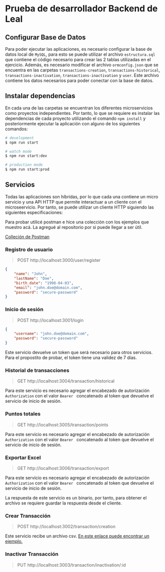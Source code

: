 # Prueba de desarrollador Backend de Leal

## Configurar Base de Datos

Para poder ejecutar las aplicaciones, es necesario configurar la base de datos local de `MySQL`, para esto se puede utilizar el archivo `estructura.sql` que contiene el código necesario para crear las 2 tablas utilizadas en el ejercicio. Además, es necesario modificar el archivo `ormconfig.json` que se encuentra en las carpetas `transactions-creation`, `transactions-historical`, `transactions-inactivation`, `transactions-inactivation` y `user`. Este archivo contiene los datos necesarios para poder conectar con la base de datos.

## Instalar dependencias

En cada una de las carpetas se encuentran los diferentes microservicios como proyectos independientes. Por tanto, lo que se requiere es instalar las dependencias de cada proyecto utilizando el comando `npm install` y posteriormente ejecutar la aplicación con alguno de los siguientes comandos:

```bash
# development
$ npm run start

# watch mode
$ npm run start:dev

# production mode
$ npm run start:prod
```

## Servicios

Todas las aplicaciones son híbridas, por lo que cada una contiene un micro servicio y una API HTTP que permite interactuar a un cliente con el microseervicio. Por tanto, se puede utilizar un cliente HTTP siguiendo las siguientes especificaciones:

Para probar utilicé postman e hice una colección con los ejemplos que muestro acá. La agregué al repositorio por si puede llegar a ser útil.

[Colleción de Postman](https://raw.githubusercontent.com/matrujillo10/prueba-leal/master/LealPrueba.postman_collection.json)

### Registro de usuario

> POST http://localhost:3000/user/register

```json
{
	"name": "John",
	"lastName": "Doe",
	"birth_date": "1998-04-03",
	"email": "john.doe@domain.com",
	"password": "secure-password"
}
```

### Inicio de sesión

> POST http://localhost:3001/login

```json
{
	"username": "john.doe@domain.com",
	"password": "secure-password"
}
```

Este servicio devuelve un token que será necesario para otros servicios. Para el propostito de probar, el token tiene una validez de 7 días.

### Historial de transacciones

> GET http://localhost:3004/transaction/historical

Para este servicio es necesario agregar el encabezado de autorización `Authorization` con el valor `Bearer ` concatenado al token que devuelve el servicio de inicio de sesión.


### Puntos totales

> GET http://localhost:3005/transaction/points

Para este servicio es necesario agregar el encabezado de autorización `Authorization` con el valor `Bearer ` concatenado al token que devuelve el servicio de inicio de sesión.

### Exportar Excel

> GET http://localhost:3006/transaction/export

Para este servicio es necesario agregar el encabezado de autorización `Authorization` con el valor `Bearer ` concatenado al token que devuelve el servicio de inicio de sesión.

La respuesta de este servicio es un binario, por tanto, para obtener el archivo se requiere guardar la respuesta desde el cliente.


### Crear Transacción

> POST http://localhost:3002/transaction/creation

Este servicio recibe un archivo csv. [En este enlace puede encontrar un ejemplo.](https://raw.githubusercontent.com/matrujillo10/prueba-leal/master/transactions.csv)

### Inactivar Transacción

> PUT http://localhost:3003/transaction/inactivation/:id
